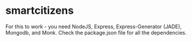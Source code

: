 smartcitizens
=============

For this to work - you need NodeJS, Express, Express-Generator (JADE), Mongodb, and Monk. 
Check the package.json file for all the dependencies.
